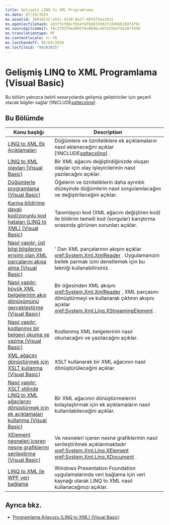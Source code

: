 ```yaml
---
title: Gelişmiş LINQ to XML Programlama
ms.date: 07/20/2015
ms.assetid: 36018532-a55c-4538-8a27-98f475ea3415
ms.openlocfilehash: 2d37fef86cfb54f4fbd87d302fc8486610df4f9c
ms.sourcegitcommit: f8c270376ed905f6a8896ce0fe25b4f4b38ff498
ms.translationtype: MT
ms.contentlocale: tr-TR
ms.lasthandoff: 06/04/2020
ms.locfileid: "84383825"
---
```

# <a name="advanced-linq-to-xml-programming-visual-basic"></a>Gelişmiş LINQ to XML Programlama (Visual Basic)
Bu bölüm yalnızca belirli senaryolarda gelişmiş geliştiriciler için geçerli olacak bilgiler sağlar [!INCLUDE[sqltecxlinq](~/includes/sqltecxlinq-md.md)] .  
  
## <a name="in-this-section"></a>Bu Bölümde  
  
|Konu başlığı|Description|  
|-----------|-----------------|  
|[LINQ to XML Ek Açıklamaları](linq-to-xml-annotations.md)|Düğümlere ve özniteliklere ek açıklamaların nasıl ekleneceğini açıklar [!INCLUDE[sqltecxlinq](~/includes/sqltecxlinq-md.md)] .|  
|[LINQ to XML olayları (Visual Basic)](linq-to-xml-events.md)|Bir XML ağacını değiştirdiğinizde oluşan olaylar için olay işleyicilerinin nasıl yazılacağını açıklar.|  
|[Düğümlerle programlama (Visual Basic)](programming-with-nodes.md)|Öğelerin ve özniteliklerin daha ayrıntılı düzeyinde düğümlerin nasıl sorgulanılacağını ve değiştirileceğini açıklar.|  
|[Karma bildirime dayalı kod/zorunlu kod hataları (LINQ to XML) (Visual Basic)](mixed-declarative-code-imperative-code-bugs-linq-to-xml.md)|Tanımlayıcı kod (XML ağacını değiştiren kod) ile bildirim temelli kod (sorgular) karıştırma sırasında görünen sorunları açıklar.|  
|[Nasıl yapılır: üst bilgi bilgilerine erişimi olan XML parçalarını akışa alma (Visual Basic)](how-to-stream-xml-fragments-with-access-to-header-information.md)|' Dan XML parçalarının akışını açıklar <xref:System.Xml.XmlReader> . Uygulamanızın bellek parmak izini denetlemek için bu tekniği kullanabilirsiniz.|  
|[Nasıl yapılır: büyük XML belgelerinin akış dönüşümünü gerçekleştirme (Visual Basic)](how-to-perform-streaming-transform-of-large-xml-documents.md)|Bir öğesinden XML akışını <xref:System.Xml.XmlReader> , XML parçasını dönüştürmeyi ve kullanarak çıktının akışını açıklar <xref:System.Xml.Linq.XStreamingElement> .|  
|[Nasıl yapılır: kodlanmış bir belgeyi okuma ve yazma (Visual Basic)](how-to-read-and-write-an-encoded-document.md)|Kodlanmış XML belgelerinin nasıl okunacağını ve yazılacağını açıklar.|  
|[XML ağacını dönüştürmek için XSLT kullanma (Visual Basic)](using-xslt-to-transform-an-xml-tree.md)|XSLT kullanarak bir XML ağacının nasıl dönüştürüleceğini açıklar.|  
|[Nasıl yapılır: XSLT stilinde LINQ to XML ağaçlarını dönüştürmek için ek açıklamaları kullanma (Visual Basic)](how-to-use-annotation-trees-to-transform-linq-to-xml-trees-in-an-xslt-style.md)|Bir XML ağacının dönüştürmelerini kolaylaştırmak için ek açıklamaların nasıl kullanılabileceğini açıklar.|  
|[XElement nesneleri içeren nesne grafiklerini serileştirme (Visual Basic)](serializing-object-graphs-that-contain-xelement-objects.md)|Ve nesneleri içeren nesne grafiklerinin nasıl serileştirilmek açıklanmaktadır <xref:System.Xml.Linq.XElement> <xref:System.Xml.Linq.XDocument> .|  
|[LINQ to XML ile WPF veri bağlama](/visualstudio/designers/wpf-data-binding-with-linq-to-xml-overview)|Windows Presentation Foundation uygulamalarında veri bağlama için veri kaynağı olarak LINQ to XML nasıl kullanacağınızı açıklar.|  
  
## <a name="see-also"></a>Ayrıca bkz.

- [Programlama Kılavuzu (LINQ to XML) (Visual Basic)](programming-guide-linq-to-xml.md)
